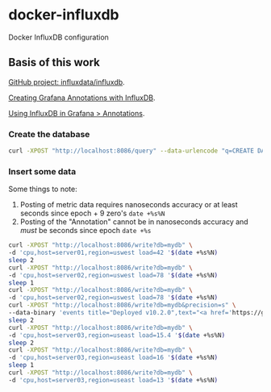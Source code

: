 # docker-influxdb
Docker InfluxDB configuration

## Basis of this work
[GitHub project: influxdata/influxdb](https://github.com/influxdata/influxdb).

[Creating Grafana Annotations with InfluxDB](https://maxchadwick.xyz/blog/grafana-influxdb-annotations).

[Using InfluxDB in Grafana > Annotations](http://docs.grafana.org/features/datasources/influxdb/#annotations).

### Create the database
```bash
curl -XPOST "http://localhost:8086/query" --data-urlencode "q=CREATE DATABASE mydb"
```

### Insert some data
Some things to note:
1. Posting of metric data requires nanoseconds accuracy or at least seconds since epoch + 9 zero's `date +%s%N`
2. Posting of the "Annotation" cannot be in nanoseconds accuracy and *must* be seconds since epoch `date +%s`

```bash
curl -XPOST "http://localhost:8086/write?db=mydb" \
-d 'cpu,host=server01,region=uswest load=42 '$(date +%s%N)
sleep 2
curl -XPOST "http://localhost:8086/write?db=mydb" \
-d 'cpu,host=server02,region=uswest load=78 '$(date +%s%N)
sleep 1
curl -XPOST "http://localhost:8086/write?db=mydb" \
-d 'cpu,host=server02,region=uswest load=78 '$(date +%s%N)
curl -XPOST "http://localhost:8086/write?db=mydb&precision=s" \
--data-binary 'events title="Deployed v10.2.0",text="<a href='https://github.com'>Release notes</a>",tags="these,are,the,tags" '$(date +%s)
sleep 2
curl -XPOST "http://localhost:8086/write?db=mydb" \
-d 'cpu,host=server03,region=useast load=15.4 '$(date +%s%N)
sleep 2
curl -XPOST "http://localhost:8086/write?db=mydb" \
-d 'cpu,host=server03,region=useast load=16 '$(date +%s%N)
sleep 1
curl -XPOST "http://localhost:8086/write?db=mydb" \
-d 'cpu,host=server03,region=useast load=13 '$(date +%s%N)
```

